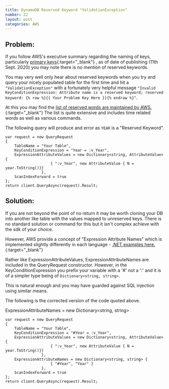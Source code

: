 ```yaml
---
title: DynamoDB Reserved Keyword "ValidationException"
number: 22
layout: post
categories: AWS
---
```


## Problem:
If you follow AWS's executive summary regarding the naming of keys, particularly [primary keys](https://aws.amazon.com/premiumsupport/knowledge-center/primary-key-dynamodb-table/){:target="_blank"} , as of date of publishing (11th Sept. 2020) you may note there is no mention of reserved keywords.

You may very well only hear about reserved keywords when you try and query your nicely populated table for the first time and hit a ````"ValidationException"```` with a fortunately very helpful message ````"Invalid KeyConditionExpression: Attribute name is a reserved keyword; reserved keyword: {% raw %}{{ Your Problem Key Here }}{% endraw %}"````.

At this you may find the [list of reserved words are maintained by AWS.](https://docs.aws.amazon.com/amazondynamodb/latest/developerguide/ReservedWords.html){:target="_blank"}   The list is quite extensive and includes time related words as well as various commands.

The following query will produce and error as ````YEAR```` is a "Reserved Keyword".

    var request = new QueryRequest
    {
        TableName = "Your Table",
        KeyConditionExpression = "Year = :v_Year",
        ExpressionAttributeValues = new Dictionary<string, AttributeValue> {
                        { ":v_Year", new AttributeValue { N = year.ToString()}}
                    },
        ScanIndexForward = true
    };
    return client.QueryAsync(request).Result;

 

## Solution:
If you are not beyond the point of no return it may be worth cloning your DB into another like table with the values mapped to unreserved keys.  There is no standard solution or command for this but it isn't complex achieve with the sdk of your choice.

However, AWS provide a concept of "Expression Attribute Names" which is implemented slightly differently in each language - [.NET examples here.](https://docs.aws.amazon.com/sdk-for-net/v2/developer-guide/dynamodb-expressions.html){:target="_blank"} 

Rather like ExpressionAttributeValues, ExpressionAttributeNames are included in the QueryRequest constructor.  However, in the KeyConditionExpression you prefix your variable with a '#' not a ':' and it is of a simpler type being of ````Dictionary<string, string>````.


This is natural enough and you may have guarded against SQL injection using similar means.

The following is the corrected version of the code quoted above.

  ExpressionAttributeNames = new Dictionary<string, string>
  
    var request = new QueryRequest
    {
        TableName = "Your Table",
        KeyConditionExpression = "#Year = :v_Year",
        ExpressionAttributeValues = new Dictionary<string, AttributeValue> {
                        { ":v_Year", new AttributeValue { N = year.ToString()}}
                    },
        ExpressionAttributeNames = new Dictionary<string, string> {
                        { "#Year", "Year" }
                    },            
        ScanIndexForward = true
    };
    return client.QueryAsync(request).Result;


